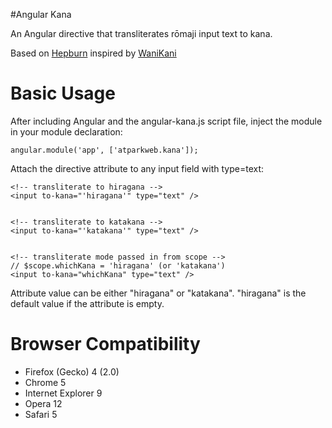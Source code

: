 #Angular Kana

An Angular directive that transliterates rōmaji input text to kana.

Based on [Hepburn](https://github.com/lovell/hepburn) inspired by [WaniKani](http://wanikani.com)

# Basic Usage

After including Angular and the angular-kana.js script file, inject the module in your
module declaration:

    angular.module('app', ['atparkweb.kana']);

Attach the directive attribute to any input field with type=text:

    <!-- transliterate to hiragana -->
    <input to-kana="'hiragana'" type="text" />


    <!-- transliterate to katakana -->
    <input to-kana="'katakana'" type="text" />


    <!-- transliterate mode passed in from scope -->
    // $scope.whichKana = 'hiragana' (or 'katakana')
    <input to-kana="whichKana" type="text" />


Attribute value can be either "hiragana" or "katakana". "hiragana" is the default value if the attribute is empty.

# Browser Compatibility

* Firefox (Gecko) 4 (2.0)
* Chrome 5
* Internet Explorer 9
* Opera 12
* Safari 5
